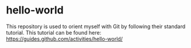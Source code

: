 # hello-world
This repository is used to orient myself with Git by following their standard tutorial. This tutorial can be found here: https://guides.github.com/activities/hello-world/
